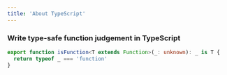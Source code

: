 ```yaml
---
title: 'About TypeScript'
---
```


### Write type-safe function judgement in TypeScript
```ts
export function isFunction<T extends Function>(_: unknown): _ is T {
  return typeof _ === 'function'
}

```